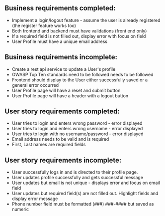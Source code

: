 ## Business requirements completed:
* Implement a login/logout feature - assume the user is already registered (the register feature works too)
* Both frontend and backend must have validations (front end only)
* If a required field is not filled out, display error with focus on field
* User Profile must have a unique email address

## Business requirements incomplete:
* Create a rest api service to update a User's profile
* OWASP Top Ten standards need to be followed needs to be followed
* Frontend should display to the User either successfully saved or a general error occurred
* User Profile page will have a reset and submit button
* User Profile page will have a header with a logout button


## User story requirements completed:
* User tries to login and enters wrong password - error displayed
* User tries to login and enters wrong username - error displayed
* User tries to login with no username/password - error displayed
* Email address needs to be valid and is required
* First, Last names are required fields

## User story requirements incomplete:
* User successfully logs in and is directed to their profile page.
* User updates profile successfully and gets successful message
* User updates but email is not unique - displays error and focus on email field
* User updates but required field(s) are not filled out.  Highlight fields and display error message
* Phone number field must be formatted (###) ###-#### but saved as numeric